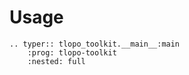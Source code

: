 # Usage

```{eval-rst}
.. typer:: tlopo_toolkit.__main__:main
    :prog: tlopo-toolkit
    :nested: full
```
